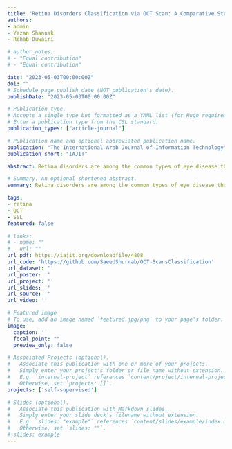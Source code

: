 ```yaml
---
title: "Retina Disorders Classification via OCT Scan: A Comparative Study between Self-Supervised Learning and Transfer Learning"
authors:
- admin
- Yazan Shannak
- Rehab Duwairi

# author_notes:
# - "Equal contribution"
# - "Equal contribution"

date: "2023-05-03T00:00:00Z"
doi: ""
# Schedule page publish date (NOT publication's date).
publishDate: "2023-05-03T00:00:00Z"

# Publication type.
# Accepts a single type but formatted as a YAML list (for Hugo requirements).
# Enter a publication type from the CSL standard.
publication_types: ["article-journal"]

# Publication name and optional abbreviated publication name.
publication: "The International Arab Journal of Information Technology"
publication_short: "IAJIT"

abstract: Retina disorders are among the common types of eye disease that occur due to several reasons such as aging, diabetes and premature born. Besides, Optical Coherence Tomography (OCT) is a medical imaging method that serves as a vehicle for capturing volumetric scans of the human eye retina for diagnoses purposes. This research compared two pretraining approaches including Self-Supervised Learning (SSL) and Transfer Learning (TL) to train ResNet34 neural architecture aiming at building computer aided diagnoses tool for retina disorders recognition. In addition, the research methodology employs convolutional auto-encoder model as a generative SSL pretraining method. The research efforts are implemented on a dataset that contains 109,309 retina OCT images with three medical conditions including Choroidal Neovascularization (CNV), Diabetic Macular Edema (DME), DRUSEN as well as NORMAL condition. The research outcomes showed better performance in terms of overall accuracy, sensitivity and specificity, namely, 95.2%, 95.2% and 98.4% respectively for SSL ResNet34 in comparison to scores of 90.7%, 90.7% and 96.9% respectively for TL ResNet34. In addition, SSL pretraining approach showed significant reduction in the number of epochs required for training in comparison to both TL pretraining as well as the previous research performed on the same dataset with comparable performance.

# Summary. An optional shortened abstract.
summary: Retina disorders are among the common types of eye disease that occur due to several reasons such as aging, diabetes and premature born. Besides, Optical Coherence Tomography (OCT) is a medical imaging method that serves as a vehicle for capturing volumetric scans of the human eye retina for diagnoses purposes. This research compared two pretraining approaches including Self-Supervised Learning (SSL) and Transfer Learning (TL) to train ResNet34 neural architecture aiming at building computer aided diagnoses tool for retina disorders recognition. In addition, the research methodology employs convolutional auto-encoder model as a generative SSL pretraining method. The research efforts are implemented on a dataset that contains 109,309 retina OCT images with three medical conditions including Choroidal Neovascularization (CNV), Diabetic Macular Edema (DME), DRUSEN as well as NORMAL condition. The research outcomes showed better performance in terms of overall accuracy, sensitivity and specificity, namely, 95.2%, 95.2% and 98.4% respectively for SSL ResNet34 in comparison to scores of 90.7%, 90.7% and 96.9% respectively for TL ResNet34. In addition, SSL pretraining approach showed significant reduction in the number of epochs required for training in comparison to both TL pretraining as well as the previous research performed on the same dataset with comparable performance.

tags:
- retina
- OCT
- SSL
featured: false

# links:
# - name: ""
#   url: ""
url_pdf: https://iajit.org/downloadfile/4808
url_code: 'https://github.com/SaeedShurrab/OCT-ScansClassification'
url_dataset: ''
url_poster: ''
url_project: ''
url_slides: ''
url_source: ''
url_video: ''

# Featured image
# To use, add an image named `featured.jpg/png` to your page's folder. 
image:
  caption: ''
  focal_point: ""
  preview_only: false

# Associated Projects (optional).
#   Associate this publication with one or more of your projects.
#   Simply enter your project's folder or file name without extension.
#   E.g. `internal-project` references `content/project/internal-project/index.md`.
#   Otherwise, set `projects: []`.
projects: ['self-supervised']

# Slides (optional).
#   Associate this publication with Markdown slides.
#   Simply enter your slide deck's filename without extension.
#   E.g. `slides: "example"` references `content/slides/example/index.md`.
#   Otherwise, set `slides: ""`.
# slides: example
---
```


<!-- {{% callout note %}}
Click the *Cite* button above to demo the feature to enable visitors to import publication metadata into their reference management software.
{{% /callout %}}

{{% callout note %}}
Create your slides in Markdown - click the *Slides* button to check out the example.
{{% /callout %}}

Add the publication's **full text** or **supplementary notes** here. You can use rich formatting such as including [code, math, and images](https://docs.hugoblox.com/content/writing-markdown-latex/). -->

